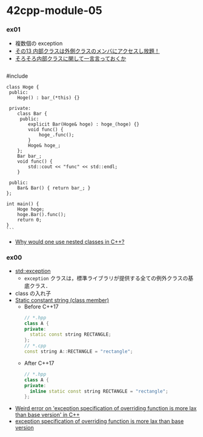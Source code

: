 # 42cpp-module-05

### ex01
- 複数個の exception
- [その13 内部クラスは外側クラスのメンバにアクセスし放題！](http://marupeke296.com/CPP_No13_SubClass.html)
- [そろそろ内部クラスに関して一言言っておくか](http://isoparametric.hatenablog.com/entry/20080117/1200575103)
    ```c++
#include <iostream>

    class Hoge {
     public:
        Hoge() : bar_(*this) {}

     private:
        class Bar {
         public:
            explicit Bar(Hoge& hoge) : hoge_(hoge) {}
            void func() {
                hoge_.func();
            }
            Hoge& hoge_;
        };
        Bar bar_;
        void func() {
            std::cout << "func" << std::endl;
        }

     public:
        Bar& Bar() { return bar_; }
    };

    int main() {
        Hoge hoge;
        hoge.Bar().func();
        return 0;
    }
    ```
- [Why would one use nested classes in C++?](https://stackoverflow.com/questions/4571355/why-would-one-use-nested-classes-in-c)


### ex00
- [std::exception](https://cpprefjp.github.io/reference/exception/exception.html)
  - `exception` クラスは，標準ライブラリが提供する全ての例外クラスの基底クラス．
- class の入れ子
- [Static constant string (class member)](https://stackoverflow.com/questions/1563897/static-constant-string-class-member)
  - Before C++17
    ```c++
    // *.hpp
    class A {
    private:
      static const string RECTANGLE;
    };
    // *.cpp
    const string A::RECTANGLE = "rectangle";
    ```
  - After C++17
    ```c++
    // *.hpp
    class A {
    private:
      inline static const string RECTANGLE = "rectangle";
    };
    ```
- [Weird error on 'exception specification of overriding function is more lax than base version' in C++](https://stackoverflow.com/questions/59919357/weird-error-on-exception-specification-of-overriding-function-is-more-lax-than)
- [exception specification of overriding function is more lax than base version](https://stackoverflow.com/questions/53829852/exception-specification-of-overriding-function-is-more-lax-than-base-version/53829972)
